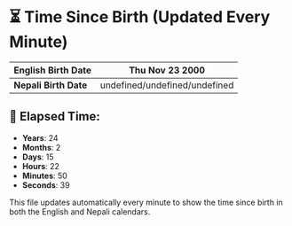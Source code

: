 # ⏳ Time Since Birth (Updated Every Minute)

| **English Birth Date** | Thu Nov 23 2000 |
|------------------------|-------------------------------------|
| **Nepali Birth Date**  | undefined/undefined/undefined                  |

## 📅 Elapsed Time:

- **Years**: 24
- **Months**: 2
- **Days**: 15
- **Hours**: 22
- **Minutes**: 50
- **Seconds**: 39

This file updates automatically every minute to show the time since birth in both the English and Nepali calendars.